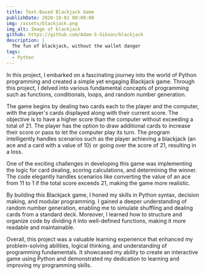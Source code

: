 ```yaml
---
title: Text-Based Blackjack Game
publishDate: 2020-10-02 00:00:00
img: /assets/blackjack.png
img_alt: Image of blackjack
github: https://github.com/Adam-S-Gibson/blackjack
description: |
  The fun of blackjack, without the wallet danger
tags:
  - Python
---
```


In this project, I embarked on a fascinating journey into the world of Python programming and created a simple yet engaging Blackjack game. Through this project, I delved into various fundamental concepts of programming such as functions, conditionals, loops, and random number generation.

The game begins by dealing two cards each to the player and the computer, with the player's cards displayed along with their current score. The objective is to have a higher score than the computer without exceeding a total of 21. The player has the option to draw additional cards to increase their score or pass to let the computer play its turn. The program intelligently handles scenarios such as the player achieving a blackjack (an ace and a card with a value of 10) or going over the score of 21, resulting in a loss.

One of the exciting challenges in developing this game was implementing the logic for card dealing, scoring calculations, and determining the winner. The code elegantly handles scenarios like converting the value of an ace from 11 to 1 if the total score exceeds 21, making the game more realistic.

By building this Blackjack game, I honed my skills in Python syntax, decision making, and modular programming. I gained a deeper understanding of random number generation, enabling me to simulate shuffling and dealing cards from a standard deck. Moreover, I learned how to structure and organize code by dividing it into well-defined functions, making it more readable and maintainable.

Overall, this project was a valuable learning experience that enhanced my problem-solving abilities, logical thinking, and understanding of programming fundamentals. It showcased my ability to create an interactive game using Python and demonstrated my dedication to learning and improving my programming skills.
